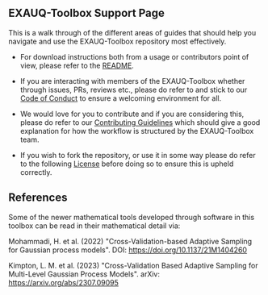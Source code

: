 ## EXAUQ-Toolbox Support Page

This is a walk through of the different areas of guides that should help you navigate 
and use the EXAUQ-Toolbox repository most effectively. 

- For download instructions both from a usage or contributors point of view, please refer to the
[README](README.md). 

- If you are interacting with members of the EXAUQ-Toolbox whether through issues, PRs, reviews etc., 
please do refer to and stick to our [Code of Conduct](CODE-OF-CONDUCT.md) to ensure a welcoming 
environment for all. 

- We would love for you to contribute and if you are considering this, please do refer to our
[Contributing Guidelines](CONTRIBUTING.md) which should give a good explanation for how the workflow
is structured by the EXAUQ-Toolbox team.

- If you wish to fork the repository, or use it in some way please do refer to 
the following [License](LICENSE.txt) before doing so to ensure this is upheld correctly. 


## References

Some of the newer mathematical tools developed through software in this toolbox can be read in their
mathematical detail via: 

Mohammadi, H. et al. (2022) "Cross-Validation-based Adaptive
Sampling for Gaussian process models". DOI: <https://doi.org/10.1137/21M1404260>

Kimpton, L. M. et al. (2023) "Cross-Validation Based Adaptive Sampling for
        Multi-Level Gaussian Process Models". arXiv: <https://arxiv.org/abs/2307.09095>

